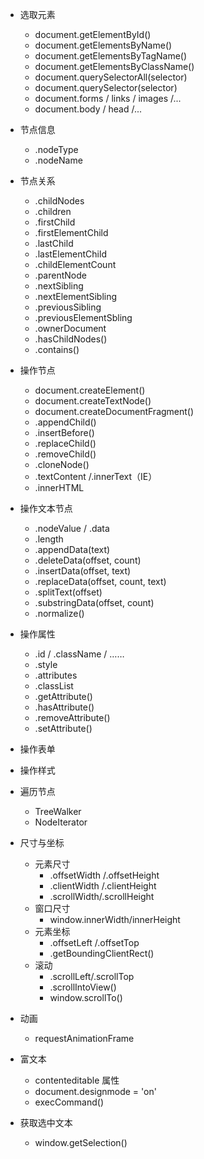 - 选取元素
  + document.getElementById()
  + document.getElementsByName()
  + document.getElementsByTagName()
  + document.getElementsByClassName()
  + document.querySelectorAll(selector)
  + document.querySelector(selector)
  + document.forms / links / images /...
  + document.body / head /...


- 节点信息
  + .nodeType
  + .nodeName


- 节点关系
  + .childNodes
  + .children
  + .firstChild
  + .firstElementChild
  + .lastChild
  + .lastElementChild
  + .childElementCount
  + .parentNode
  + .nextSibling
  + .nextElementSibling
  + .previousSibling
  + .previousElementSbling
  + .ownerDocument
  + .hasChildNodes()
  + .contains()


- 操作节点
  + document.createElement()
  + document.createTextNode()
  + document.createDocumentFragment()
  + .appendChild()
  + .insertBefore()
  + .replaceChild()
  + .removeChild()
  + .cloneNode()
  + .textContent /.innerText（IE）
  + .innerHTML


- 操作文本节点
  + .nodeValue / .data
  + .length
  + .appendData(text)
  + .deleteData(offset, count)
  + .insertData(offset, text)
  + .replaceData(offset, count, text)
  + .splitText(offset)
  + .substringData(offset, count)
  + .normalize()


- 操作属性
  + .id / .className / ……
  + .style
  + .attributes
  + .classList
  + .getAttribute()
  + .hasAttribute()
  + .removeAttribute()
  + .setAttribute()


- 操作表单


- 操作样式


- 遍历节点
  + TreeWalker
  + NodeIterator


- 尺寸与坐标
  + 元素尺寸
    - .offsetWidth /.offsetHeight
    - .clientWidth /.clientHeight
    - .scrollWidth/.scrollHeight
  + 窗口尺寸
    - window.innerWidth/innerHeight
  + 元素坐标
    - .offsetLeft /.offsetTop
    - .getBoundingClientRect()
  + 滚动
    - .scrollLeft/.scrollTop
    - .scrollIntoView()
    - window.scrollTo()


- 动画
  + requestAnimationFrame


- 富文本
  + contenteditable 属性
  + document.designmode = 'on'
  + execCommand()


- 获取选中文本
  + window.getSelection()
